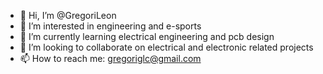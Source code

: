 - 👋 Hi, I’m @GregoriLeon
- 👀 I’m interested in engineering and e-sports
- 🌱 I’m currently learning electrical engineering and pcb design
- 💞️ I’m looking to collaborate on electrical and electronic related projects
- 📫 How to reach me: gregoriglc@gmail.com

<!---
GregoriLeon/GregoriLeon is a ✨ special ✨ repository because its `README.md` (this file) appears on your GitHub profile.
You can click the Preview link to take a look at your changes.
--->
